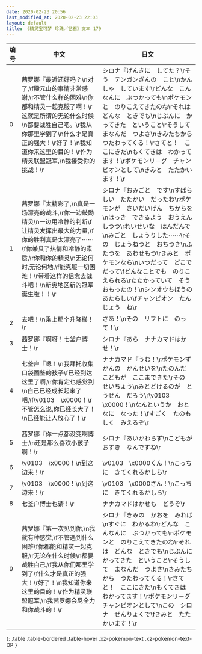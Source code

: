 ```yaml
---
date: 2020-02-23 20:56
last_modified_at: 2020-02-23 22:03
layout: default
title: 《精灵宝可梦 珍珠／钻石》文本 179
---
```

| 编号 | 中文 | 日文 |
| ---- | ---- | ---- |
| 0 | 茜罗娜『最近还好吗？\n对了,\f殿元山的事情非常感谢,\r不管什么样的困难\n你都和精灵一起克服了啊！\r这就是所谓的无论什么时候\n都要战胜自己吧。\r我从你那里学到了\n什么才是真正的强大！\r好了！\n我知道你来这里的目的！\r作为精灵联盟冠军,\n我接受你的挑战！\r | シロナ『げんきに　してた？\rそう　テンガンざんの　こと\nかんしゃ　しています\rどんな　こんなんに　ぶつかっても\nポケモンと　のりこえてきたのね\rそれは　どんな　ときでも\nじぶんに　かってきた　ということ\rそうして　まなんだ　つよさ\nきみたちから　つたわってくる！\rさてと！　ここにきた\nもくてきは　わかってます！\rポケモンリ－グ　チャンピオンとして\nきみと　たたかいます！\r |
| 1 | 茜罗娜『太精彩了,\n真是一场漂亮的战斗,\r你一边鼓励精灵\n一边用冷静的判断\f让精灵发挥出最大的力量,\f你的胜利真是太漂亮了⋯⋯\f你兼具了热情和冷静的素质,\r你和你的精灵\n无论何时,无论何地,\f能克服一切困难！\r带着这样的信念去战斗吧！\n新奥地区新的冠军诞生啦！！\r | シロナ『おみごと　です\nすばらしい　たたかい　だったわ\rポケモンが　さいだいげん　ちからを\nはっき　できるよう　おうえんしつつ\rれいせいな　はんだんで\nみごと　しょうりした⋯⋯\rその　じょうねつと　おちつき\nふたつを　あわせもつ\rきみと　ポケモンなら\nいつだって　どこでだって\fどんなことでも　のりこえられる\rたたかっていて　そう　おもったの！\nシンオウちほうの　あたらしい\fチャンピオン　たんじょう　ね\r |
| 2 | 去吧！\n乘上那个升降梯！\r | さあ！\nその　リフトに　のって！\r |
| 3 | 茜罗娜『啊呀！七釜户博士！\r | シロナ『あら　ナナカマドはかせ！\r |
| 4 | 七釜户『嗯！\n我拜托收集口袋图鉴的孩子\f已经到达这里了啊,\r你肯定也感觉到\n自己已经成长起来了吧,\f\v0103　\x0000！\r不管怎么说,你已经长大了！\n已经能让人放心了！\r | ナナカマド『うむ！\rポケモンずかんの　かんせいを\nたのんだ　こどもが　ここまできた\rその　せいちょう\nみとどけるのが　とうぜん　だろう\r\v0103　\x0000！\nなんというか　おとなに　なった！\fすごく　たのもしく　みえるぞ\r |
| 5 | 茜罗娜『你一点都没变啊博士,\n还是那么喜欢小孩子啊！\r | シロナ『あいかわらず\nこどもが　おすき　なんですね\r |
| 6 | \v0103　\x0000！\n到这边来！\r | \v0103　\x0000くん！\nこっちに　きてくれるかしら\r |
| 7 | \v0103　\x0000！\n到这边来！\r | \v0103　\x0000さん！\nこっちに　きてくれるかしら\r |
| 8 | 七釜户博士也请！\r | ナナカマドはかせも　どうぞ\r |
| 9 | 茜罗娜『第一次见到你,\n我就有种感觉,\f不管遇到什么困难\f你都能和精灵一起克服,\r无论在什么时候\n都要战胜自己,\f我从你们那里学到了\f什么才是真正的强大！\r好了！\n我知道你来这里的目的！\r作为精灵联盟冠军,\n我茜罗娜会尽全力和你战斗的！\r | シロナ『きみの　かおを　みれば\nすぐに　わかるわ\rどんな　こんなんに　ぶつかっても\nポケモンと　のりこえてきたのね\rそれは　どんな　ときでも\nじぶんに　かってきた　ということ\rそうして　まなんだ　つよさ\nきみたちから　つたわってくる！\rさてと！　ここにきた\nもくてきは　わかってます！\rポケモンリ－グ　チャンピオンとして\nこの　シロナ　ぜんりょくで\fきみと　たたかいます！\r |
{: .table .table-bordered .table-hover .xz-pokemon-text .xz-pokemon-text-DP }